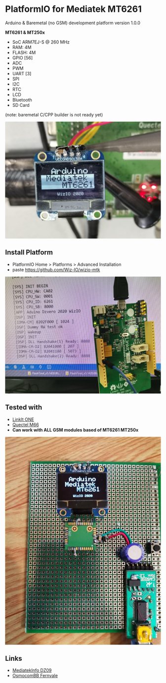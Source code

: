 # PlatformIO for Mediatek MT6261
Arduino & Baremetal (no GSM) development platform version 1.0.0

**MT6261 & MT250x**
* SoC ARM7EJ-S @ 260 MHz
* RAM: 4M
* FLASH: 4M
* GPIO [56]
* ADC
* PWM
* UART [3]
* SPI
* I2C
* RTC
* LCD
* Bluetooth
* SD Card

(note: baremetal C/CPP builder is not ready yet)

![mt6261](https://raw.githubusercontent.com/Wiz-IO/LIB/master/images/mt6261.jpg) 

## Install Platform
* PlatformIO Home > Platforms > Advanced Installation
* paste https://github.com/Wiz-IO/wizio-mtk

![linkit](https://raw.githubusercontent.com/Wiz-IO/LIB/master/images/linkit.jpg) 

## Tested with
* [LinkIt ONE](https://www.seeedstudio.com/LinkIt-ONE-p-2017.html)
* [Quectel M66](https://www.quectel.com/product/m66.htm)
* **Can work with ALL GSM modules based of MT6261 MT250x**

![m66](https://raw.githubusercontent.com/Wiz-IO/LIB/master/images/m66.jpg) 

## Links
* [MediatekInfo DZ09](https://github.com/MediatekInfo/DZ09)
* [OsmocomBB Fernvale](https://osmocom.org/projects/baseband/wiki/Fernvale)

